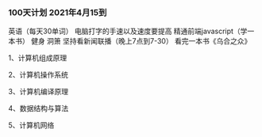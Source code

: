 ### 100天计划 2021年4月15到
英语（每天30单词）
电脑打字的手速以及速度要提高
精通前端javascript（学一本书）
健身
洞箫
坚持看新闻联播（晚上7点到7-30）
看完一本书《乌合之众》


1、计算机组成原理

2、计算机操作系统

3、计算机编译原理

4、数据结构与算法

5、计算机网络